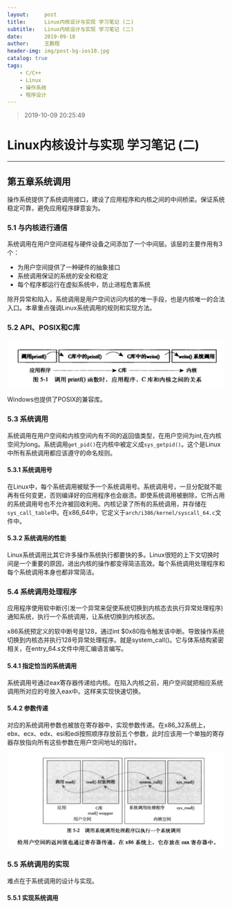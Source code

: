 ```yaml
---
layout:     post
title:      Linux内核设计与实现 学习笔记 (二)
subtitle:   Linux内核设计与实现 学习笔记 (二)
date:       2019-09-18
author:     王鹏程
header-img: img/post-bg-ios10.jpg
catalog: true
tags:
    - C/C++
    - Linux
    - 操作系统
    - 程序设计
---
```


> 2019-10-09 20:25:49

# Linux内核设计与实现 学习笔记 (二)
------

## 第五章系统调用

操作系统提供了系统调用接口，建设了应用程序和内核之间的中间桥梁。保证系统稳定可靠，避免应用程序肆意妄为。

### 5.1 与内核进行通信

系统调用在用户空间进程与硬件设备之间添加了一个中间层。该层的主要作用有3个：

- 为用户空间提供了一种硬件的抽象接口
- 系统调用保证的系统的安全和稳定
- 每个程序都运行在虚拟系统中，防止进程危害系统

除开异常和陷入，系统调用是用户空间访问内核的唯一手段，也是内核唯一的合法入口。本章重点强调Linux系统调用的规则和实现方法。

### 5.2 API、POSIX和C库

![标准程序内核关系](../img/2019-10-09-21-04-42.png)

Windows也提供了POSIX的兼容库。

### 5.3 系统调用

系统调用在用户空间和内核空间内有不同的返回值类型，在用户空间为int,在内核空间为long。系统调用`get_pid()`在内核中被定义成`sys_getpid()`。这个是Linux中所有系统调用都应该遵守的命名规则。

#### 5.3.1 系统调用号

在Linux中，每个系统调用被赋予一个系统调用号。系统调用号，一旦分配就不能再有任何变更，否则编译好的应用程序也会崩溃。即使系统调用被删除，它所占用的系统调用号也不允许被回收利用。内核记录了所有的系统调用，并存储在`sys_call_table`中。在x86_64中，它定义于`arch/i386/kernel/syscall_64.c`文件中。

#### 5.3.2 系统调用的性能

Linux系统调用比其它许多操作系统执行都要快的多。Linux很短的上下文切换时间是一个重要的原因，进出内核的操作都变得简洁高效。每个系统调用处理程序和每个系统调用本身也都非常简洁。

### 5.4 系统调用处理程序

应用程序使用软中断(引发一个异常来促使系统切换到内核态去执行异常处理程序)通知系统，执行一个系统调用，让系统切换到内核状态。

x86系统预定义的软中断号是128，通过int $0x80指令触发该中断。导致操作系统切换到内核态并执行128号异常处理程序。就是system_call()。它与体系结构紧密相关，在entry_64.s文件中用汇编语言编写。

#### 5.4.1 指定恰当的系统调用

系统调用号通过eax寄存器传递给内核。在陷入内核之前，用户空间就把相应系统调用所对应的号放入eax中。这样来实现快速切换。

#### 5.4.2 参数传递

对应的系统调用参数也被放在寄存器中，实现参数传递。在x86_32系统上，ebx、ecx、edx、esi和edi按照顺序存放前五个参数，此时应该用一个单独的寄存器存放指向所有这些参数在用户空间地址的指针。

![系统调用处理和上下文切换](../img/2019-10-09-22-17-57.png)

### 5.5 系统调用的实现

难点在于系统调用的设计与实现。

#### 5.5.1 实现系统调用

